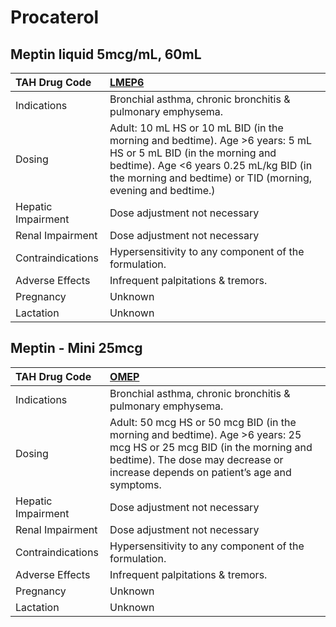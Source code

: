 # Procaterol

## Meptin liquid 5mcg/mL, 60mL

| TAH Drug Code      | [**LMEP6**](https://www.tahsda.org.tw/drugs/hissearch.php?drug_code=LMEP6)                                                                                                                                                 |
|:-------------------|:---------------------------------------------------------------------------------------------------------------------------------------------------------------------------------------------------------------------------|
| Indications        | Bronchial asthma, chronic bronchitis & pulmonary emphysema.                                                                                                                                                                |
| Dosing             | Adult: 10 mL HS or 10 mL BID (in the morning and bedtime). Age >6 years: 5 mL HS or 5 mL BID (in the morning and bedtime). Age <6 years 0.25 mL/kg BID (in the morning and bedtime) or TID (morning, evening and bedtime.) |
| Hepatic Impairment | Dose adjustment not necessary                                                                                                                                                                                              |
| Renal Impairment   | Dose adjustment not necessary                                                                                                                                                                                              |
| Contraindications  | Hypersensitivity to any component of the formulation.                                                                                                                                                                      |
| Adverse Effects    | Infrequent palpitations & tremors.                                                                                                                                                                                         |
| Pregnancy          | Unknown                                                                                                                                                                                                                    |
| Lactation          | Unknown                                                                                                                                                                                                                    |

## Meptin - Mini 25mcg

| TAH Drug Code      | [**OMEP**](https://www.tahsda.org.tw/drugs/hissearch.php?drug_code=OMEP)                                                                                                                                  |
|:-------------------|:----------------------------------------------------------------------------------------------------------------------------------------------------------------------------------------------------------|
| Indications        | Bronchial asthma, chronic bronchitis & pulmonary emphysema.                                                                                                                                               |
| Dosing             | Adult: 50 mcg HS or 50 mcg BID (in the morning and bedtime). Age >6 years: 25 mcg HS or 25 mcg BID (in the morning and bedtime). The dose may decrease or increase depends on patient’s age and symptoms. |
| Hepatic Impairment | Dose adjustment not necessary                                                                                                                                                                             |
| Renal Impairment   | Dose adjustment not necessary                                                                                                                                                                             |
| Contraindications  | Hypersensitivity to any component of the formulation.                                                                                                                                                     |
| Adverse Effects    | Infrequent palpitations & tremors.                                                                                                                                                                        |
| Pregnancy          | Unknown                                                                                                                                                                                                   |
| Lactation          | Unknown                                                                                                                                                                                                   |

